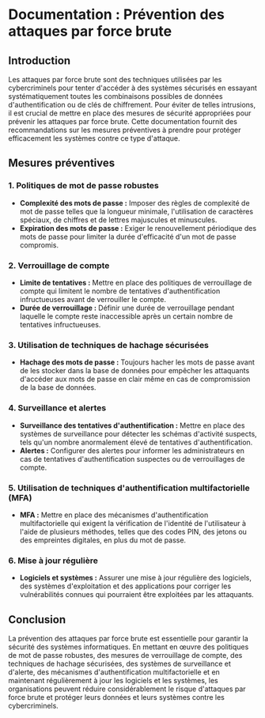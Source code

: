 # Documentation : Prévention des attaques par force brute

## Introduction
Les attaques par force brute sont des techniques utilisées par les cybercriminels pour tenter d'accéder à des systèmes sécurisés en essayant systématiquement toutes les combinaisons possibles de données d'authentification ou de clés de chiffrement. Pour éviter de telles intrusions, il est crucial de mettre en place des mesures de sécurité appropriées pour prévenir les attaques par force brute. Cette documentation fournit des recommandations sur les mesures préventives à prendre pour protéger efficacement les systèmes contre ce type d'attaque.

## Mesures préventives

### 1. Politiques de mot de passe robustes
- **Complexité des mots de passe :** Imposer des règles de complexité de mot de passe telles que la longueur minimale, l'utilisation de caractères spéciaux, de chiffres et de lettres majuscules et minuscules.
- **Expiration des mots de passe :** Exiger le renouvellement périodique des mots de passe pour limiter la durée d'efficacité d'un mot de passe compromis.

### 2. Verrouillage de compte
- **Limite de tentatives :** Mettre en place des politiques de verrouillage de compte qui limitent le nombre de tentatives d'authentification infructueuses avant de verrouiller le compte.
- **Durée de verrouillage :** Définir une durée de verrouillage pendant laquelle le compte reste inaccessible après un certain nombre de tentatives infructueuses.

### 3. Utilisation de techniques de hachage sécurisées
- **Hachage des mots de passe :** Toujours hacher les mots de passe avant de les stocker dans la base de données pour empêcher les attaquants d'accéder aux mots de passe en clair même en cas de compromission de la base de données.

### 4. Surveillance et alertes
- **Surveillance des tentatives d'authentification :** Mettre en place des systèmes de surveillance pour détecter les schémas d'activité suspects, tels qu'un nombre anormalement élevé de tentatives d'authentification.
- **Alertes :** Configurer des alertes pour informer les administrateurs en cas de tentatives d'authentification suspectes ou de verrouillages de compte.

### 5. Utilisation de techniques d'authentification multifactorielle (MFA)
- **MFA :** Mettre en place des mécanismes d'authentification multifactorielle qui exigent la vérification de l'identité de l'utilisateur à l'aide de plusieurs méthodes, telles que des codes PIN, des jetons ou des empreintes digitales, en plus du mot de passe.

### 6. Mise à jour régulière
- **Logiciels et systèmes :** Assurer une mise à jour régulière des logiciels, des systèmes d'exploitation et des applications pour corriger les vulnérabilités connues qui pourraient être exploitées par les attaquants.

## Conclusion
La prévention des attaques par force brute est essentielle pour garantir la sécurité des systèmes informatiques. En mettant en œuvre des politiques de mot de passe robustes, des mesures de verrouillage de compte, des techniques de hachage sécurisées, des systèmes de surveillance et d'alerte, des mécanismes d'authentification multifactorielle et en maintenant régulièrement à jour les logiciels et les systèmes, les organisations peuvent réduire considérablement le risque d'attaques par force brute et protéger leurs données et leurs systèmes contre les cybercriminels.
